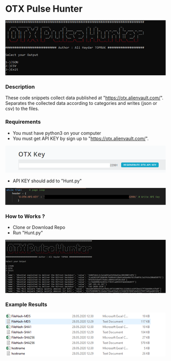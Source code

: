 # OTX Pulse Hunter

![OtxPulseHunter](ScreenShots/Capture.PNG)

### Description

These code snippets collect data published at "https://otx.alienvault.com/".
Separates the collected data according to categories and writes (json or csv) to the files.


### Requirements

- You must have python3 on your computer
- You must get API KEY by sign up to "https://otx.alienvault.com/".

![api key](ScreenShots/apikey.PNG)

- API KEY should add to "Hunt.py"

![api key](ScreenShots/addapikey.png)

### How to Works ?

- Clone or Download Repo
- Run "Hunt.py"

![api key](ScreenShots/works.PNG)

### Example Results

![logs](ScreenShots/logs.PNG)